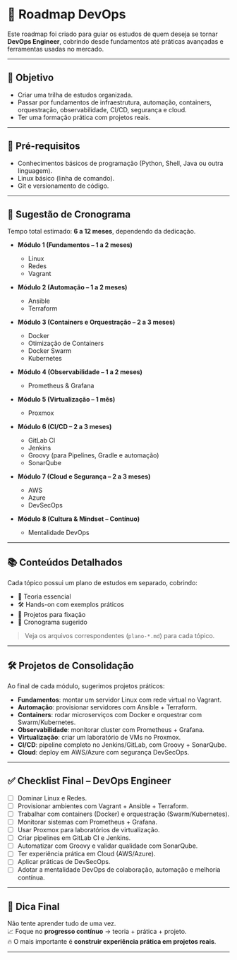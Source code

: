 # 🚀 Roadmap DevOps

Este roadmap foi criado para guiar os estudos de quem deseja se tornar **DevOps Engineer**, cobrindo desde fundamentos até práticas avançadas e ferramentas usadas no mercado.

---

## 🎯 Objetivo
- Criar uma trilha de estudos organizada.  
- Passar por fundamentos de infraestrutura, automação, containers, orquestração, observabilidade, CI/CD, segurança e cloud.  
- Ter uma formação prática com projetos reais.

---

## 📍 Pré-requisitos
- Conhecimentos básicos de programação (Python, Shell, Java ou outra linguagem).  
- Linux básico (linha de comando).  
- Git e versionamento de código.  

---

## 📅 Sugestão de Cronograma
Tempo total estimado: **6 a 12 meses**, dependendo da dedicação.  

- **Módulo 1 (Fundamentos – 1 a 2 meses)**  
  - Linux  
  - Redes  
  - Vagrant  

- **Módulo 2 (Automação – 1 a 2 meses)**  
  - Ansible  
  - Terraform  

- **Módulo 3 (Containers e Orquestração – 2 a 3 meses)**  
  - Docker  
  - Otimização de Containers  
  - Docker Swarm  
  - Kubernetes  

- **Módulo 4 (Observabilidade – 1 a 2 meses)**  
  - Prometheus & Grafana  

- **Módulo 5 (Virtualização – 1 mês)**  
  - Proxmox  

- **Módulo 6 (CI/CD – 2 a 3 meses)**  
  - GitLab CI  
  - Jenkins  
  - Groovy (para Pipelines, Gradle e automação)  
  - SonarQube  

- **Módulo 7 (Cloud e Segurança – 2 a 3 meses)**  
  - AWS  
  - Azure  
  - DevSecOps  

- **Módulo 8 (Cultura & Mindset – Contínuo)**  
  - Mentalidade DevOps  

---

## 📚 Conteúdos Detalhados
Cada tópico possui um plano de estudos em separado, cobrindo:  
- 📘 Teoria essencial  
- 🛠️ Hands-on com exemplos práticos  
- 🧪 Projetos para fixação  
- 📅 Cronograma sugerido  

> Veja os arquivos correspondentes (`plano-*.md`) para cada tópico.

---

## 🛠️ Projetos de Consolidação
Ao final de cada módulo, sugerimos projetos práticos:  

- **Fundamentos**: montar um servidor Linux com rede virtual no Vagrant.  
- **Automação**: provisionar servidores com Ansible + Terraform.  
- **Containers**: rodar microserviços com Docker e orquestrar com Swarm/Kubernetes.  
- **Observabilidade**: monitorar cluster com Prometheus + Grafana.  
- **Virtualização**: criar um laboratório de VMs no Proxmox.  
- **CI/CD**: pipeline completo no Jenkins/GitLab, com Groovy + SonarQube.  
- **Cloud**: deploy em AWS/Azure com segurança DevSecOps.  

---

## ✅ Checklist Final – DevOps Engineer
- [ ] Dominar Linux e Redes.  
- [ ] Provisionar ambientes com Vagrant + Ansible + Terraform.  
- [ ] Trabalhar com containers (Docker) e orquestração (Swarm/Kubernetes).  
- [ ] Monitorar sistemas com Prometheus + Grafana.  
- [ ] Usar Proxmox para laboratórios de virtualização.  
- [ ] Criar pipelines em GitLab CI e Jenkins.  
- [ ] Automatizar com Groovy e validar qualidade com SonarQube.  
- [ ] Ter experiência prática em Cloud (AWS/Azure).  
- [ ] Aplicar práticas de DevSecOps.  
- [ ] Adotar a mentalidade DevOps de colaboração, automação e melhoria contínua.  

---

## 📌 Dica Final
Não tente aprender tudo de uma vez.  
📈 Foque no **progresso contínuo** → teoria + prática + projeto.  
🔥 O mais importante é **construir experiência prática em projetos reais**.  

---
